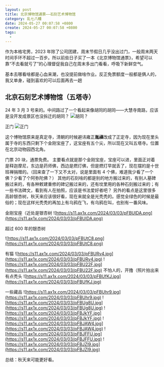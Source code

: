 ```yaml
---
layout: post
title: 北京博物馆通票——石刻艺术博物馆
category: 乱七八糟
date: 2024-05-27 00:07:58 +0800
create: 2024-05-27 00:07:58 +0800
tags:
  -
---
```


作为本格宅男，2023 年除了公司团建，周末节假日几乎没出过门，一般周末两天时间手环不超过一百步。所以前些日子买了一本《北京博物馆通票》，希望可以靠“不去看就亏了”的心理督促我自己在周末多出门看看，呼吸下新鲜空气。

基本去哪看啥都是心血来潮，也没提前做啥作业。反正免票额度一般都是俩人的，我又单身，碰到喜欢的可以后面再去一趟
## 北京石刻艺术博物馆（五塔寺）
24 年 3 月 3 号来的。中间路过了一个看起来像胡同的胡同——大慧寺南路，应该是没开发成景区也没拆迁的胡同？
![胡同？](https://s11.ax1x.com/2024/03/03/pFB8zVK.jpg)

正门
![正门](https://s11.ax1x.com/2024/03/03/pFBN4tf.png)

这个博物馆原来是真定寺，清朝的时候避讳雍正**胤禛**改成了正定寺，因为现在里头属于寺的东西只剩下个金刚宝座了，这宝座有五个尖，所以现在又叫五塔寺。位置在北京动物园西北角。


门票 20 块，通票免费。
主要看点就是那个金刚宝座，宝座可以进，里面正对着是释迦摩尼，东边是药师佛，西边是燃灯佛，但是燃灯早就丢了，现在摆的是十世班禅捐赠的。（回来查了一下又不太对，说是里面有 4 个佛，难道我少看了一个佛？少看了个阿弥陀佛？）
其他的石刻啥的都是别的地方搬过来的，有别人墓碑搬过来的，有各种敕建重修的碑记搬过来的，还有坟里用的各种石刻搬过来的；有一些书法碑文，看到有人在拍照，应该是书法爱好者吧？
另外的看点是这里很多高龄银杏树，秋天来应该很好看，现在来就全是光秃秃的。感觉全绿色的时候是最俗的；现在这样光秃秃的再加上有乌鸦在飞，有乌鸦在叫，也别有一番风味。


金刚宝座（近处是银杏树
![https://s11.ax1x.com/2024/03/03/pFBUlDA.png](https://s11.ax1x.com/2024/03/03/pFBUlDA.png)


超过 600 年的银杏树

![https://s11.ax1x.com/2024/03/03/pFBUtC8.png](https://s11.ax1x.com/2024/03/03/pFBUtC8.png)


有猫
![https://s11.ax1x.com/2024/03/03/pFBURv4.jpg](https://s11.ax1x.com/2024/03/03/pFBURv4.jpg)
![https://s11.ax1x.com/2024/03/03/pFBU22F.jpg](https://s11.ax1x.com/2024/03/03/pFBU22F.jpg)
不怕人的，开撸（照片拍出来有点秃头
![https://s11.ax1x.com/2024/03/03/pFBUfKJ.jpg](https://s11.ax1x.com/2024/03/03/pFBUfKJ.jpg)


一些藏品
![https://s11.ax1x.com/2024/03/03/pFBUhr9.jpg](https://s11.ax1x.com/2024/03/03/pFBUhr9.jpg)
![https://s11.ax1x.com/2024/03/03/pFBUg8U.jpg](https://s11.ax1x.com/2024/03/03/pFBUg8U.jpg)
![https://s11.ax1x.com/2024/03/03/pFBJkYF.jpg](https://s11.ax1x.com/2024/03/03/pFBJkYF.jpg)
![https://s11.ax1x.com/2024/03/03/pFBJAW4.jpg](https://s11.ax1x.com/2024/03/03/pFBJAW4.jpg)
![https://s11.ax1x.com/2024/03/03/pFBJFFU.jpg](https://s11.ax1x.com/2024/03/03/pFBJFFU.jpg)
![https://s11.ax1x.com/2024/03/03/pFBJZl9.jpg](https://s11.ax1x.com/2024/03/03/pFBJZl9.jpg)

总结：秋天来可能更好看。

